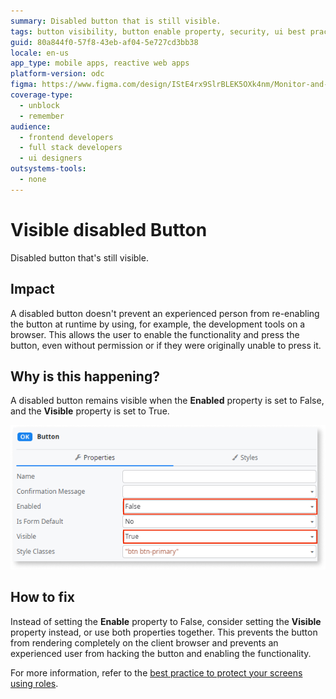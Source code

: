 ```yaml
---
summary: Disabled button that is still visible.
tags: button visibility, button enable property, security, ui best practices, frontend development
guid: 80a844f0-57f8-43eb-af04-5e727cd3bb38
locale: en-us
app_type: mobile apps, reactive web apps
platform-version: odc
figma: https://www.figma.com/design/IStE4rx9SlrBLEK5OXk4nm/Monitor-and-troubleshoot-apps?node-id=3616-10&node-type=CANVAS&t=E0BY5XjNnogt1jmq-0
coverage-type:
  - unblock
  - remember
audience:
  - frontend developers
  - full stack developers
  - ui designers
outsystems-tools:
  - none
---
```

# Visible disabled Button

Disabled button that's still visible.

## Impact

A disabled button doesn't prevent an experienced person from re-enabling the button at runtime by using, for example, the development tools on a browser. This allows the user to enable the functionality and press the button, even without permission or if they were originally unable to press it.

## Why is this happening?

A disabled button remains visible when the **Enabled** property is set to False, and the **Visible** property is set to True. 

![Button properties configuration showing Enabled set to False and Visible set to True.](images/odcs-enable-visible.png "Button Properties Configuration")

## How to fix

Instead of setting the **Enable** property to False, consider setting the **Visible** property instead, or use both properties together. This prevents the button from rendering completely on the client browser and prevents an experienced user from hacking the button and enabling the functionality.

For more information, refer to the [best practice to protect your screens using roles](../../../building-apps/ui/creating-screens/best-practices-screens.md#roles).
